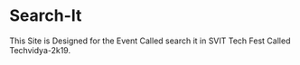 # Search-It
 This Site is Designed for the Event Called search it in SVIT Tech Fest Called Techvidya-2k19.

